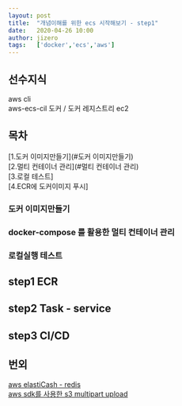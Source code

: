 ```yaml
---
layout: post
title:  "개념이해를 위한 ecs 시작해보기 - step1"
date:   2020-04-26 10:00
author: jizero
tags:	['docker','ecs','aws']
---
```


## 선수지식
aws cli <br/>
aws-ecs-cil
도커 / 도커 레지스트리 
ec2 

## 목차
[1.도커 이미지만들기](#도커 이미지만들기)<br/>
[2.멀티 컨테이너 관리](#멀티 컨테이너 관리)<br/>
[3.로컬 테스트]<br/>
[4.ECR에 도커이미지 푸시]<br/>


### 도커 이미지만들기
### docker-compose 를 활용한 멀티 컨테이너 관리
### 로컬실행 테스트



## step1 ECR
## step2 Task - service 
## step3 CI/CD


## 번외
[aws elastiCash - redis ](/aws-redis/) <br/>
[aws sdk를 사용한 s3 multipart upload ](/aws-redis/) <br/>